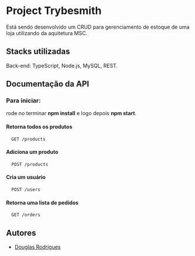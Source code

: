 

# Project Trybesmith

Está sendo desenvolvido um CRUD para gerenciamento de estoque de uma loja utilizando da aquitetura MSC.

## Stacks utilizadas

Back-end: TypeScript, Node.js, MySQL, REST.

## Documentação da API
 
### Para iniciar:
rode no terminar **npm install**  e logo depois **npm start**.

#### Retorna todos os produtos

```
  GET /products
```

#### Adiciona um produto

```
  POST /products
```

#### Cria um usuário

```
  POST /users
```

#### Retorna uma lista de pedidos

```
  GET /orders
```

## Autores

- [Douglas Rodrigues](https://github.com/Douglas-S-Rodrigues)



